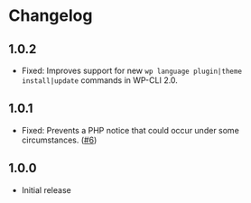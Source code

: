 # Changelog

## 1.0.2

* Fixed: Improves support for new `wp language plugin|theme install|update` commands in WP-CLI 2.0. 

## 1.0.1

* Fixed: Prevents a PHP notice that could occur under some circumstances. ([#6](https://github.com/wearerequired/traduttore-registry/issues/6))

## 1.0.0

* Initial release
